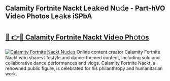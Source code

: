 ## Calamity Fortnite Nackt Le𝚊k𝚎d N𝚞𝚍e - Part-hVO Vid𝚎o Photos Le𝚊ks iSPbA

# <h2><a href="http://fb6mf3p.evod.top/?m=Calamity+Fortnite+Nackt">🔗 👉🔴 Calamity Fortnite Nackt Vid𝚎o Ph𝚘t𝚘s</a></h2>

[![Calamity Fortnite Nackt N𝚞d𝚎s](https://i.imgur.com/8V9OHl7.gif)](http://fb6mf3p.evod.top/?m=Calamity+Fortnite+Nackt)
Online content creator Calamity Fortnite Nackt who shares lifestyle and dance-themed content, including solo and collaborative dance performances and vlogs. Calamity Fortnite Nackt, a renowned public figure, is celebrated for his philanthropy and humanitarian work. 
